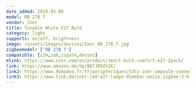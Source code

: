 ```yaml
---
date_added: 2020-03-08
model: RB 278 T
vendor: Innr
title: Tunable White E27 Bulb
category: light
supports: on/off, brightness
image: /assets/images/devices/Innr_RB_278_T.jpg
zigbeemodel: ['RB 278 T']
compatible: [z2m,iob,zigate,deconz]
mlink: https://www.innr.com/en/product/smart-bulb-comfort-e27-2pack/
link: https://www.amazon.de/dp/B07JB9ZV2K/
link2: https://www.domadoo.fr/fr/peripheriques/5353-innr-ampoule-connectee-type-e27-zigbee-30-pack-de-2-ampoules-blanc-reglable-2200k-a-5000k-8718781552312.html
link3: https://www.tink.de/innr-led-e27-lampe-dimmbar-weiss-zigbee-3-0-rb-278-t-2-2er-set
---
```

